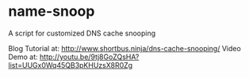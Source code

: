 name-snoop
==========

A script for customized DNS cache snooping

Blog Tutorial at:   http://www.shortbus.ninja/dns-cache-snooping/
Video Demo at:      http://youtu.be/9tj8GoZQsHA?list=UUGx0Wq45QB3pKHUzsX8R0Zg
